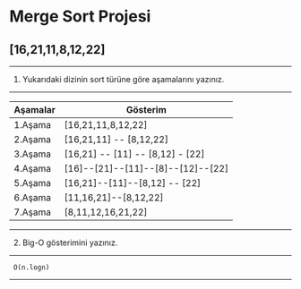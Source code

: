 # Merge Sort Projesi
## [16,21,11,8,12,22]
---
1. Yukarıdaki dizinin sort türüne göre aşamalarını yazınız.
---

|Aşamalar | Gösterim |
|---------|---------|
|1.Aşama | [16,21,11,8,12,22]|
|2.Aşama|[16,21,11] -- [8,12,22] |
|3.Aşama | [16,21] -- [11] -- [8,12] - [22] |
|4.Aşama |[16]--[21]--[11]--[8]--[12]--[22]|
|5.Aşama| [16,21]--[11]--[8,12] -- [22]|
|6.Aşama|[11,16,21]--[8,12,22]|
|7.Aşama|[8,11,12,16,21,22]|

---

2. Big-O gösterimini yazınız.
---
```
 O(n.logn)
 ```
 ---
